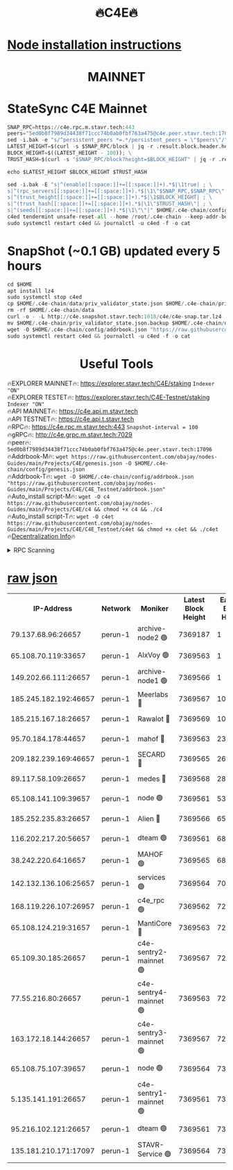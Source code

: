 <h1 align="center"> 🔥C4E🔥</h1>

[Node installation instructions](https://github.com/obajay/nodes-Guides/tree/main/Projects/C4E)
=

<h1 align="center"> MAINNET</h1>

# StateSync C4E Mainnet
```python
SNAP_RPC=https://c4e.rpc.m.stavr.tech:443
peers="5ed0b8f7989d34438f71ccc74b0ab0fbf763a475@c4e.peer.stavr.tech:17096"
sed -i.bak -e "s/^persistent_peers *=.*/persistent_peers = \"$peers\"/" $HOME/.c4e-chain/config/config.toml
LATEST_HEIGHT=$(curl -s $SNAP_RPC/block | jq -r .result.block.header.height); \
BLOCK_HEIGHT=$((LATEST_HEIGHT - 100)); \
TRUST_HASH=$(curl -s "$SNAP_RPC/block?height=$BLOCK_HEIGHT" | jq -r .result.block_id.hash)

echo $LATEST_HEIGHT $BLOCK_HEIGHT $TRUST_HASH

sed -i.bak -E "s|^(enable[[:space:]]+=[[:space:]]+).*$|\1true| ; \
s|^(rpc_servers[[:space:]]+=[[:space:]]+).*$|\1\"$SNAP_RPC,$SNAP_RPC\"| ; \
s|^(trust_height[[:space:]]+=[[:space:]]+).*$|\1$BLOCK_HEIGHT| ; \
s|^(trust_hash[[:space:]]+=[[:space:]]+).*$|\1\"$TRUST_HASH\"| ; \
s|^(seeds[[:space:]]+=[[:space:]]+).*$|\1\"\"|" $HOME/.c4e-chain/config/config.toml
c4ed tendermint unsafe-reset-all --home /root/.c4e-chain --keep-addr-book
sudo systemctl restart c4ed && journalctl -u c4ed -f -o cat
```
# SnapShot (~0.1 GB) updated every 5 hours
```python
cd $HOME
apt install lz4
sudo systemctl stop c4ed
cp $HOME/.c4e-chain/data/priv_validator_state.json $HOME/.c4e-chain/priv_validator_state.json.backup
rm -rf $HOME/.c4e-chain/data
curl -o - -L http://c4e.snapshot.stavr.tech:1018/c4e/c4e-snap.tar.lz4 | lz4 -c -d - | tar -x -C $HOME/.c4e-chain --strip-components 2
mv $HOME/.c4e-chain/priv_validator_state.json.backup $HOME/.c4e-chain/data/priv_validator_state.json
wget -O $HOME/.c4e-chain/config/addrbook.json "https://raw.githubusercontent.com/obajay/nodes-Guides/main/Projects/C4E/addrbook.json"
sudo systemctl restart c4ed && journalctl -u c4ed -f -o cat
```
 <h1 align="center"> Useful Tools</h1>

🔥EXPLORER MAINNET🔥:  https://explorer.stavr.tech/C4E/staking            `Indexer "ON"` \
🔥EXPLORER TESTET🔥:   https://explorer.stavr.tech/C4E-Testnet/staking     `Indexer "ON"` \
🔥API MAINNET🔥:       https://c4e.api.m.stavr.tech \
🔥API TESTNET🔥:       https://c4e.api.t.stavr.tech \
🔥RPC🔥:               https://c4e.rpc.m.stavr.tech:443                  `Snapshot-interval = 100` \
🔥gRPC🔥:              http://c4e.grpc.m.stavr.tech:7029 \
🔥peer🔥:              `5ed0b8f7989d34438f71ccc74b0ab0fbf763a475@c4e.peer.stavr.tech:17096` \
🔥Addrbook-M🔥:    ```wget https://raw.githubusercontent.com/obajay/nodes-Guides/main/Projects/C4E/genesis.json -O $HOME/.c4e-chain/config/genesis.json``` \
🔥Addrbook-T🔥:    ```wget -O $HOME/.c4e-chain/config/addrbook.json "https://raw.githubusercontent.com/obajay/nodes-Guides/main/Projects/C4E/C4E_Testnet/addrbook.json"``` \
🔥Auto_install script-M🔥: ```wget -O c4 https://raw.githubusercontent.com/obajay/nodes-Guides/main/Projects/C4E/c4 && chmod +x c4 && ./c4``` \
🔥Auto_install script-T🔥: ```wget -O c4et https://raw.githubusercontent.com/obajay/nodes-Guides/main/Projects/C4E/C4E_Testnet/c4et && chmod +x c4et && ./c4et``` \
🔥[Decentralization Info](https://github.com/obajay/StateSync-snapshots/tree/main/Projects/C4E/Decentralization)🔥




<details>
<summary>RPC Scanning</summary>

<h2 align="center"> We scan nodes in real time every 4 hours. And we provide the final result of RPC endpoints.
We cannot influence the operation of these nodes in any way. </h2>


```python
If Voting Power is higher than 0 --> then the Node is a validator of the network and may be subject to attack and be a potential threat to the chain.
```
```python
We marked such validators with a red symbol
```

</details>

[raw json](https://rpc-check.c4e.stavr.tech/c4e/rpc-c4e-result.json)
=



<table><tr><th>IP-Address</th><th>Network</th><th>Moniker</th><th>Latest Block Height</th><th>Earliest Block Height</th><th>Catching Up</th><th>Tx Index</th><th>Voting Power</th><th>Scan Time</th></tr><tr><td>79.137.68.96:26657</td><td>perun-1</td><td>archive-node2 🟢</td><td>7369187</td><td>1</td><td>False</td><td>on</td><td>0</td><td>2024-02-28T09:52:05.638514796UTC</td></tr><tr><td>65.108.70.119:33657</td><td>perun-1</td><td>AlxVoy 🟢</td><td>7369563</td><td>1</td><td>False</td><td>on</td><td>0</td><td>2024-02-28T09:52:19.846550488UTC</td></tr><tr><td>149.202.66.111:26657</td><td>perun-1</td><td>archive-node1 🟢</td><td>7369566</td><td>1</td><td>False</td><td>on</td><td>0</td><td>2024-02-28T09:52:36.198029309UTC</td></tr><tr><td>185.245.182.192:46657</td><td>perun-1</td><td>Meerlabs 🔴</td><td>7369567</td><td>1051501</td><td>False</td><td>on</td><td>344614</td><td>2024-02-28T09:52:43.295219531UTC</td></tr><tr><td>185.215.167.18:26657</td><td>perun-1</td><td>Rawalot 🔴</td><td>7369569</td><td>1090501</td><td>False</td><td>on</td><td>450091</td><td>2024-02-28T09:52:54.355499649UTC</td></tr><tr><td>95.70.184.178:44657</td><td>perun-1</td><td>mahof 🔴</td><td>7369563</td><td>2342001</td><td>False</td><td>off</td><td>1356389</td><td>2024-02-28T09:52:19.196713473UTC</td></tr><tr><td>209.182.239.169:46657</td><td>perun-1</td><td>SECARD 🔴</td><td>7369565</td><td>2616101</td><td>False</td><td>off</td><td>749308</td><td>2024-02-28T09:52:31.573069175UTC</td></tr><tr><td>89.117.58.109:26657</td><td>perun-1</td><td>medes 🔴</td><td>7369568</td><td>2826001</td><td>False</td><td>off</td><td>891025</td><td>2024-02-28T09:52:49.990669135UTC</td></tr><tr><td>65.108.141.109:39657</td><td>perun-1</td><td>node 🟢</td><td>7369561</td><td>5303301</td><td>False</td><td>on</td><td>0</td><td>2024-02-28T09:52:07.991794908UTC</td></tr><tr><td>185.252.235.83:26657</td><td>perun-1</td><td>Alien 🔴</td><td>7369566</td><td>6502501</td><td>False</td><td>on</td><td>648215</td><td>2024-02-28T09:52:36.493956702UTC</td></tr><tr><td>116.202.217.20:56657</td><td>perun-1</td><td>dteam 🟢</td><td>7369561</td><td>6800901</td><td>False</td><td>on</td><td>0</td><td>2024-02-28T09:52:04.981472607UTC</td></tr><tr><td>38.242.220.64:16657</td><td>perun-1</td><td>MAHOF 🟢</td><td>7369565</td><td>6885501</td><td>False</td><td>on</td><td>0</td><td>2024-02-28T09:52:33.889977822UTC</td></tr><tr><td>142.132.136.106:25657</td><td>perun-1</td><td>services 🟢</td><td>7369564</td><td>7012001</td><td>False</td><td>on</td><td>0</td><td>2024-02-28T09:52:22.417707380UTC</td></tr><tr><td>168.119.226.107:26957</td><td>perun-1</td><td>c4e_rpc 🟢</td><td>7369562</td><td>7269562</td><td>False</td><td>on</td><td>0</td><td>2024-02-28T09:52:12.330737637UTC</td></tr><tr><td>65.108.124.219:31657</td><td>perun-1</td><td>MantiCore 🔴</td><td>7369563</td><td>7269563</td><td>False</td><td>off</td><td>729660</td><td>2024-02-28T09:52:18.780767514UTC</td></tr><tr><td>65.109.30.185:26657</td><td>perun-1</td><td>c4e-sentry2-mainnet 🟢</td><td>7369567</td><td>7284001</td><td>False</td><td>on</td><td>0</td><td>2024-02-28T09:52:42.971332786UTC</td></tr><tr><td>77.55.216.80:26657</td><td>perun-1</td><td>c4e-sentry4-mainnet 🟢</td><td>7369563</td><td>7297001</td><td>False</td><td>on</td><td>0</td><td>2024-02-28T09:52:19.530879918UTC</td></tr><tr><td>163.172.18.144:26657</td><td>perun-1</td><td>c4e-sentry3-mainnet 🟢</td><td>7369567</td><td>7297001</td><td>False</td><td>on</td><td>0</td><td>2024-02-28T09:52:43.619526230UTC</td></tr><tr><td>65.108.75.107:39657</td><td>perun-1</td><td>node 🟢</td><td>7369564</td><td>7300001</td><td>False</td><td>on</td><td>0</td><td>2024-02-28T09:52:22.769157961UTC</td></tr><tr><td>5.135.141.191:26657</td><td>perun-1</td><td>c4e-sentry1-mainnet 🟢</td><td>7369561</td><td>7300501</td><td>False</td><td>on</td><td>0</td><td>2024-02-28T09:52:04.769857166UTC</td></tr><tr><td>95.216.102.121:26657</td><td>perun-1</td><td>dteam 🟢</td><td>7369561</td><td>7367001</td><td>False</td><td>on</td><td>0</td><td>2024-02-28T09:52:05.296066148UTC</td></tr><tr><td>135.181.210.171:17097</td><td>perun-1</td><td>STAVR-Service 🟢</td><td>7369564</td><td>7369001</td><td>False</td><td>on</td><td>0</td><td>2024-02-28T09:52:23.081369425UTC</td></tr></table>
